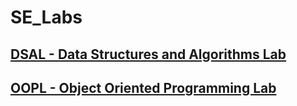 # SE_Labs

## [DSAL - Data Structures and Algorithms Lab](https://github.com/GopalSaraf/SE_Labs/tree/main/DSAL)

## [OOPL - Object Oriented Programming Lab](https://github.com/GopalSaraf/SE_Labs/tree/main/OOPL)
